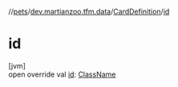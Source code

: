 //[pets](../../../index.md)/[dev.martianzoo.tfm.data](../index.md)/[CardDefinition](index.md)/[id](id.md)

# id

[jvm]\
open override val [id](id.md): [ClassName](../../dev.martianzoo.tfm.pets.ast/-class-name/index.md)
